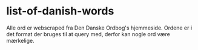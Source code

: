 # list-of-danish-words

Alle ord er webscraped fra Den Danske Ordbog's hjemmeside.
Ordene er i det format der bruges til at query med, derfor kan nogle ord være mærkelige.
